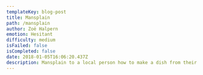 ```yaml
---
templateKey: blog-post
title: Mansplain
path: /mansplain
author: Zoë Halpern
emotion: Hesitant
difficulty: medium
isFailed: false 
isCompleted: false
date: 2018-01-05T16:06:20.437Z
description: Mansplain to a local person how to make a dish from their country
---
```

